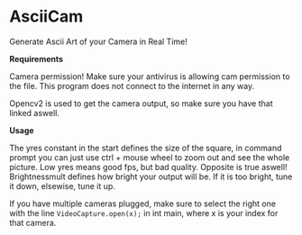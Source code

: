 # AsciiCam
Generate Ascii Art of your Camera in Real Time!

**Requirements**

Camera permission! Make sure your antivirus is allowing cam permission to the file. This program does not connect to the internet in any way.

Opencv2 is used to get the camera output, so make sure you have that linked aswell.

**Usage**

The yres constant in the start defines the size of the square, in command prompt you can just use ctrl + mouse wheel to zoom out and see the whole picture. Low yres means good fps, but bad quality. Opposite is true aswell!
Brightnessmult defines how bright your output will be. If it is too bright, tune it down, elsewise, tune it up.

If you have multiple cameras plugged, make sure to select the right one with the line `VideoCapture.open(x);` in int main, where x is your index for that camera.
